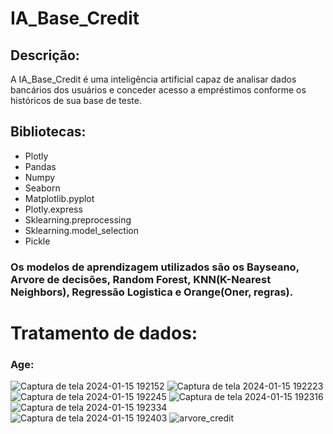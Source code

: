 # IA_Base_Credit
 
## Descrição:
A IA_Base_Credit é uma inteligência artificial capaz de analisar dados bancários dos usuários e conceder acesso a empréstimos conforme os históricos de sua base de teste.

## Bibliotecas:
- Plotly
- Pandas
- Numpy
- Seaborn
- Matplotlib.pyplot
- Plotly.express
- Sklearning.preprocessing
- Sklearning.model_selection
- Pickle

### Os modelos de aprendizagem utilizados são os Bayseano, Arvore de decisões, Random Forest, KNN(K-Nearest Neighbors), Regressão Logistica e Orange(Oner, regras).

# Tratamento de dados:
### Age:
![Captura de tela 2024-01-15 192152](https://github.com/AndreMoreira00/Base_Credito/assets/59531553/6772022f-8f6e-45a3-8eb2-098b87d4b2ad)
![Captura de tela 2024-01-15 192223](https://github.com/AndreMoreira00/Base_Credito/assets/59531553/c1c3baff-ee02-4098-849b-a01d2da56db5)
![Captura de tela 2024-01-15 192245](https://github.com/AndreMoreira00/Base_Credito/assets/59531553/3b13e8b8-c30a-40b1-994a-52d37000db03)
![Captura de tela 2024-01-15 192316](https://github.com/AndreMoreira00/Base_Credito/assets/59531553/8afd0b32-8108-47d0-ab58-3e3e9714df33)
![Captura de tela 2024-01-15 192334](https://github.com/AndreMoreira00/Base_Credito/assets/59531553/5372110d-96a1-42dc-b4b8-8f6fe2105f8a)
![Captura de tela 2024-01-15 192403](https://github.com/AndreMoreira00/Base_Credito/assets/59531553/bd0253dc-1dc2-46bc-b027-bcafa7972ee6)
![arvore_credit](https://github.com/AndreMoreira00/Base_Credito/assets/59531553/6597e02d-7b8c-4cae-b12d-920f8b1555f3)
#
